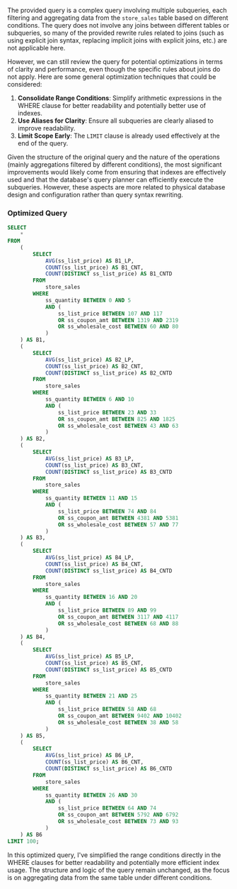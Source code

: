 The provided query is a complex query involving multiple subqueries, each filtering and aggregating data from the `store_sales` table based on different conditions. The query does not involve any joins between different tables or subqueries, so many of the provided rewrite rules related to joins (such as using explicit join syntax, replacing implicit joins with explicit joins, etc.) are not applicable here.

However, we can still review the query for potential optimizations in terms of clarity and performance, even though the specific rules about joins do not apply. Here are some general optimization techniques that could be considered:

1. **Consolidate Range Conditions**: Simplify arithmetic expressions in the WHERE clause for better readability and potentially better use of indexes.
2. **Use Aliases for Clarity**: Ensure all subqueries are clearly aliased to improve readability.
3. **Limit Scope Early**: The `LIMIT` clause is already used effectively at the end of the query.

Given the structure of the original query and the nature of the operations (mainly aggregations filtered by different conditions), the most significant improvements would likely come from ensuring that indexes are effectively used and that the database's query planner can efficiently execute the subqueries. However, these aspects are more related to physical database design and configuration rather than query syntax rewriting.

### Optimized Query
```sql
SELECT
    *
FROM
    (
        SELECT
            AVG(ss_list_price) AS B1_LP,
            COUNT(ss_list_price) AS B1_CNT,
            COUNT(DISTINCT ss_list_price) AS B1_CNTD
        FROM
            store_sales
        WHERE
            ss_quantity BETWEEN 0 AND 5
            AND (
                ss_list_price BETWEEN 107 AND 117
                OR ss_coupon_amt BETWEEN 1319 AND 2319
                OR ss_wholesale_cost BETWEEN 60 AND 80
            )
    ) AS B1,
    (
        SELECT
            AVG(ss_list_price) AS B2_LP,
            COUNT(ss_list_price) AS B2_CNT,
            COUNT(DISTINCT ss_list_price) AS B2_CNTD
        FROM
            store_sales
        WHERE
            ss_quantity BETWEEN 6 AND 10
            AND (
                ss_list_price BETWEEN 23 AND 33
                OR ss_coupon_amt BETWEEN 825 AND 1825
                OR ss_wholesale_cost BETWEEN 43 AND 63
            )
    ) AS B2,
    (
        SELECT
            AVG(ss_list_price) AS B3_LP,
            COUNT(ss_list_price) AS B3_CNT,
            COUNT(DISTINCT ss_list_price) AS B3_CNTD
        FROM
            store_sales
        WHERE
            ss_quantity BETWEEN 11 AND 15
            AND (
                ss_list_price BETWEEN 74 AND 84
                OR ss_coupon_amt BETWEEN 4381 AND 5381
                OR ss_wholesale_cost BETWEEN 57 AND 77
            )
    ) AS B3,
    (
        SELECT
            AVG(ss_list_price) AS B4_LP,
            COUNT(ss_list_price) AS B4_CNT,
            COUNT(DISTINCT ss_list_price) AS B4_CNTD
        FROM
            store_sales
        WHERE
            ss_quantity BETWEEN 16 AND 20
            AND (
                ss_list_price BETWEEN 89 AND 99
                OR ss_coupon_amt BETWEEN 3117 AND 4117
                OR ss_wholesale_cost BETWEEN 68 AND 88
            )
    ) AS B4,
    (
        SELECT
            AVG(ss_list_price) AS B5_LP,
            COUNT(ss_list_price) AS B5_CNT,
            COUNT(DISTINCT ss_list_price) AS B5_CNTD
        FROM
            store_sales
        WHERE
            ss_quantity BETWEEN 21 AND 25
            AND (
                ss_list_price BETWEEN 58 AND 68
                OR ss_coupon_amt BETWEEN 9402 AND 10402
                OR ss_wholesale_cost BETWEEN 38 AND 58
            )
    ) AS B5,
    (
        SELECT
            AVG(ss_list_price) AS B6_LP,
            COUNT(ss_list_price) AS B6_CNT,
            COUNT(DISTINCT ss_list_price) AS B6_CNTD
        FROM
            store_sales
        WHERE
            ss_quantity BETWEEN 26 AND 30
            AND (
                ss_list_price BETWEEN 64 AND 74
                OR ss_coupon_amt BETWEEN 5792 AND 6792
                OR ss_wholesale_cost BETWEEN 73 AND 93
            )
    ) AS B6
LIMIT 100;
```

In this optimized query, I've simplified the range conditions directly in the WHERE clauses for better readability and potentially more efficient index usage. The structure and logic of the query remain unchanged, as the focus is on aggregating data from the same table under different conditions.
